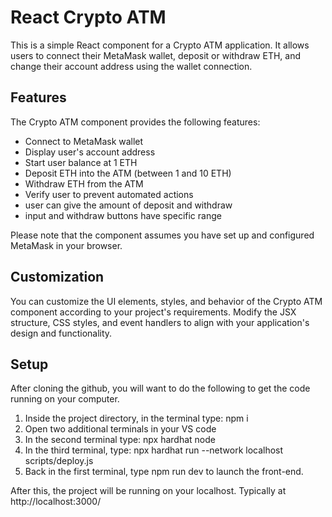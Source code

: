 # React Crypto ATM

This is a simple React component for a Crypto ATM application. It allows users to connect their MetaMask wallet, deposit or withdraw ETH, and change their account address using the wallet connection.

## Features

The Crypto ATM component provides the following features:

- Connect to MetaMask wallet
- Display user's account address
- Start user balance at 1 ETH
- Deposit ETH into the ATM (between 1 and 10 ETH)
- Withdraw ETH from the ATM
- Verify user to prevent automated actions
- user can give the amount of deposit and withdraw
- input and withdraw buttons  have specific range 

Please note that the component assumes you have set up and configured MetaMask in your browser.

## Customization

You can customize the UI elements, styles, and behavior of the Crypto ATM component according to your project's requirements. Modify the JSX structure, CSS styles, and event handlers to align with your application's design and functionality.

## Setup
After cloning the github, you will want to do the following to get the code running on your computer.

1. Inside the project directory, in the terminal type: npm i
2. Open two additional terminals in your VS code
3. In the second terminal type: npx hardhat node
4. In the third terminal, type: npx hardhat run --network localhost scripts/deploy.js
5. Back in the first terminal, type npm run dev to launch the front-end.

After this, the project will be running on your localhost. Typically at http://localhost:3000/
